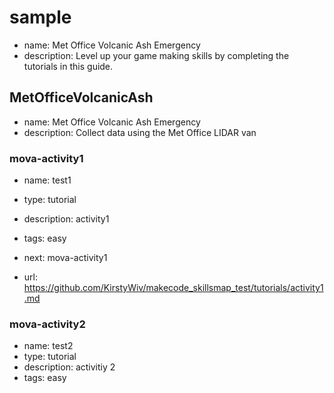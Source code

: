 # sample
* name: Met Office Volcanic Ash Emergency
* description: Level up your game making skills by completing the tutorials in this guide.
 
## MetOfficeVolcanicAsh
* name: Met Office Volcanic Ash Emergency
* description: Collect data using the Met Office LIDAR van

### mova-activity1

* name: test1
* type: tutorial
* description: activity1
* tags: easy
* next: mova-activity1

* url: https://github.com/KirstyWiv/makecode_skillsmap_test/tutorials/activity1.md

### mova-activity2

* name: test2
* type: tutorial
* description: activitiy 2
* tags: easy

